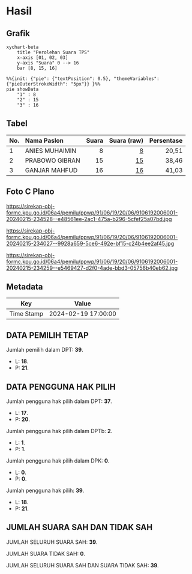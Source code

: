 # Hasil

## Grafik

```mermaid
xychart-beta
    title "Perolehan Suara TPS"
    x-axis [01, 02, 03]
    y-axis "Suara" 0 --> 16
    bar [8, 15, 16]
```

```mermaid
%%{init: {"pie": {"textPosition": 0.5}, "themeVariables": {"pieOuterStrokeWidth": "5px"}} }%%
pie showData
    "1" : 8
    "2" : 15
    "3" : 16
```

## Tabel

| No. | Nama Paslon    | Suara | Suara (raw) | Persentase |
|:--- |:-------------- | -----:| -----------:| ----------:|
| 1   | ANIES MUHAIMIN | 8     | [8][p-1]    | 20,51      |
| 2   | PRABOWO GIBRAN | 15    | [15][p-2]   | 38,46      |
| 3   | GANJAR MAHFUD  | 16    | [16][p-3]   | 41,03      |


[p-1]: https://github.com/gigit-pemilu/pemilu-2024-91-papua/blob/main/pilpres/hitung-suara/sub/91-papua/sub/06-biak-numfor/sub/19-aimando-padaido/sub/2006-karabai/sub/001-tps/sub/paslon-1.txt
[p-2]: https://github.com/gigit-pemilu/pemilu-2024-91-papua/blob/main/pilpres/hitung-suara/sub/91-papua/sub/06-biak-numfor/sub/19-aimando-padaido/sub/2006-karabai/sub/001-tps/sub/paslon-2.txt
[p-3]: https://github.com/gigit-pemilu/pemilu-2024-91-papua/blob/main/pilpres/hitung-suara/sub/91-papua/sub/06-biak-numfor/sub/19-aimando-padaido/sub/2006-karabai/sub/001-tps/sub/paslon-3.txt

## Foto C Plano

https://sirekap-obj-formc.kpu.go.id/06a4/pemilu/ppwp/91/06/19/20/06/9106192006001-20240215-234528--e48561ee-2ac1-475a-b296-5cfef25a07bd.jpg

https://sirekap-obj-formc.kpu.go.id/06a4/pemilu/ppwp/91/06/19/20/06/9106192006001-20240215-234027--9928a659-5ce6-492e-bf15-c24b4ee2af45.jpg

https://sirekap-obj-formc.kpu.go.id/06a4/pemilu/ppwp/91/06/19/20/06/9106192006001-20240215-234259--e5469427-d2f0-4ade-bbd3-05756b40eb62.jpg


## Metadata

| Key        | Value               |
| ---------- | ------------------- |
| Time Stamp | 2024-02-19 17:00:00 |


## DATA PEMILIH TETAP

Jumlah pemilih dalam DPT: **39**.
 * L: **18**.
 * P: **21**.

## DATA PENGGUNA HAK PILIH

Jumlah pengguna hak pilih dalam DPT: **37**.
 * L: **17**.
 * P: **20**.

Jumlah pengguna hak pilih dalam DPTb: **2**.
 * L: **1**.
 * P: **1**.

Jumlah pengguna hak pilih dalam DPK: **0**.
 * L: **0**.
 * P: **0**.

Jumlah pengguna hak pilih: **39**.
 * L: **18**.
 * P: **21**.

## JUMLAH SUARA SAH DAN TIDAK SAH

JUMLAH SELURUH SUARA SAH: **39**.

JUMLAH SUARA TIDAK SAH: **0**.

JUMLAH SELURUH SUARA SAH DAN SUARA TIDAK SAH: **39**.


